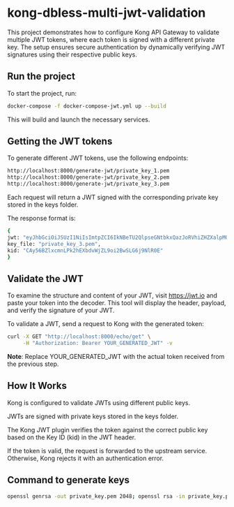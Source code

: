 # kong-dbless-multi-jwt-validation
This project demonstrates how to configure Kong API Gateway to validate multiple JWT tokens, where each token is signed with a different private key. The setup ensures secure authentication by dynamically verifying JWT signatures using their respective public keys.

## Run the project

To start the project, run:


```sh
docker-compose -f docker-compose-jwt.yml up --build
```
This will build and launch the necessary services.


## Getting the JWT tokens

To generate different JWT tokens, use the following endpoints:



```sh
http://localhost:8000/generate-jwt/private_key_1.pem
http://localhost:8000/generate-jwt/private_key_2.pem
http://localhost:8000/generate-jwt/private_key_3.pem
```
Each request will return a JWT signed with the corresponding private key stored in the keys folder.


The response format is:

```sh
{
jwt: "eyJhbGciOiJSUzI1NiIsImtpZCI6IkNBeTU2QlpseGNtbkxQazJoRVhiZHZXalpMOW9pMkJ3U0xHNmo5TmxSMEUiLCJ0eXAiOiJKV1QifQ.eyJhdWQiOiJodHRwczovL2FwaS5leGFtcGxlLmNvbSIsImVtYWlsIjoiam9obi5kb2VAZXhhbXBsZS5jb20iLCJleHAiOjE3NDIwOTI4NDEsImlhdCI6MTc0MjA4OTI0MSwiaXNzIjoiaHR0cHM6Ly9teWF1dGguZXhhbXBsZS5jb20iLCJqdGkiOiJfYUtBOGszVFllLTZKdmpUS0lxZDVRIiwibmFtZSI6IkpvaG4gRG9lIiwibmJmIjoxNzQyMDg5MjQxLCJwZXJtaXNzaW9ucyI6eyJhZG1pbiI6dHJ1ZSwicmVhZCI6dHJ1ZSwid3JpdGUiOnRydWV9LCJyb2xlcyI6WyJ1c2VyIiwiYWRtaW4iXSwic3ViIjoiMTIzNDU2Nzg5MCJ9.fAPgjDBgvbVmU_SIiXj6u3P1MkmX_7hRzM3uPfg6sb-EEvxvE3GBea0EduM4JtAgFqB7LZCHAHmtKdvMJhEVMmBzwmhilNqXwbWCWIIQmDNqFMPjpoRnaYDHvv6qE6Z2jOGT2tKCGDbCN6pxQsTVp5dUEUjEJfDWuTMUHNEDehQVBaQgpmsFqxmLE3-g5eZ01XlzdIbs_WxL9jN2Eq5_iThvEPh1aiVHb7a-KHm54-D8_rd-oLVhk5zpBNXDOWjWdyyzw4oCh3lvW4Y7ErSxHfWbUpKlyDPnABcJ5AWEtmP_mNT8Kbz7f5V2F3Hdx6OoXIa3vAbtnHYPyGMhPc2i8Q",
key_file: "private_key_3.pem",
kid: "CAy56BZlxcmnLPk2hEXbdvWjZL9oi2BwSLG6j9NlR0E"
}
```

## Validate the JWT

To examine the structure and content of your JWT, visit https://jwt.io and paste your token into the decoder. This tool will display the header, payload, and verify the signature of your JWT.


To validate a JWT, send a request to Kong with the generated token:


```sh
curl -X GET "http://localhost:8000/echo/get" \
     -H "Authorization: Bearer YOUR_GENERATED_JWT" -v
```
__Note__: Replace YOUR_GENERATED_JWT with the actual token received from the previous step.

## How It Works

Kong is configured to validate JWTs using different public keys.

JWTs are signed with private keys stored in the keys folder.

The Kong JWT plugin verifies the token against the correct public key based on the Key ID (kid) in the JWT header.

If the token is valid, the request is forwarded to the upstream service. Otherwise, Kong rejects it with an authentication error.


## Command to generate keys


```sh
openssl genrsa -out private_key.pem 2048; openssl rsa -in private_key.pem -pubout -out public_key.pem
```